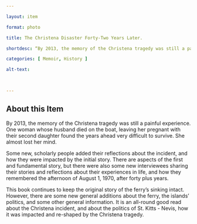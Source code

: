 ```yaml
--- 

layout: item 

format: photo 

title: The Christena Disaster Forty-Two Years Later.

shortdesc: “By 2013, the memory of the Christena tragedy was still a painful experience.” 

categories: [ Memoir, History ] 

alt-text:  

 

--- 
```


## About this Item 

By 2013, the memory of the Christena tragedy was still a painful experience.  One woman whose husband died on the boat, leaving her pregnant with their second daughter found the years ahead very difficult to survive.  She almost lost her mind. 

Some new, scholarly people added their reflections about the incident, and how they were impacted by the initial story.  There are aspects of the first and fundamental story, but there were also some new interviewees sharing their stories and reflections about their experiences in life, and how they remembered the afternoon of August 1, 1970, after forty plus years. 

This book continues to keep the original story of the ferry’s sinking intact.  However, there are some new general additions about the ferry, the islands’ politics, and some other general information. It is an all-round good read about the Christena incident, and about the politics of St. Kitts - Nevis, how it was impacted and re-shaped by the Christena tragedy. 
